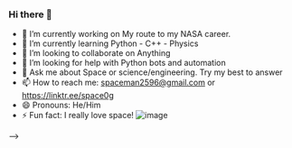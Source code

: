 ### Hi there 👋
- 🔭 I’m currently working on My route to my NASA career.
- 🌱 I’m currently learning Python - C++ - Physics
- 👯 I’m looking to collaborate on Anything
- 🤔 I’m looking for help with Python bots and automation 
- 💬 Ask me about Space or science/engineering. Try my best to answer
- 📫 How to reach me: spaceman2596@gmail.com or https://linktr.ee/space0g
- 😄 Pronouns: He/Him
- ⚡ Fun fact: I really love space! 
![image](https://user-images.githubusercontent.com/96575288/147372535-bf1791f9-dae8-48b0-aa20-d934a68182c5.png)


-->
